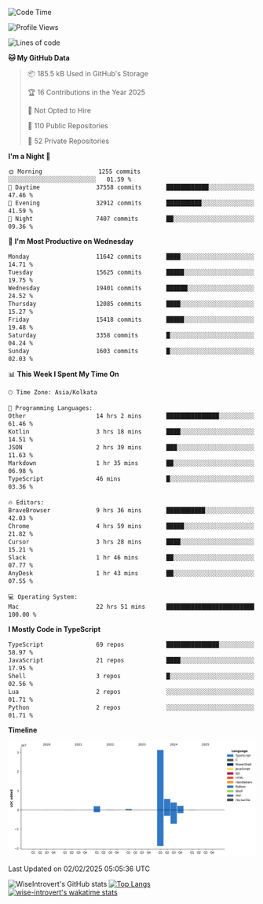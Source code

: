 <!--START_SECTION:waka-->
![Code Time](http://img.shields.io/badge/Code%20Time-2%2C191%20hrs%2020%20mins-blue)

![Profile Views](http://img.shields.io/badge/Profile%20Views-0-blue)

![Lines of code](https://img.shields.io/badge/From%20Hello%20World%20I%27ve%20Written-46.1%20million%20lines%20of%20code-blue)

**🐱 My GitHub Data** 

> 📦 185.5 kB Used in GitHub's Storage 
 > 
> 🏆 16 Contributions in the Year 2025
 > 
> 🚫 Not Opted to Hire
 > 
> 📜 110 Public Repositories 
 > 
> 🔑 52 Private Repositories 
 > 
**I'm a Night 🦉** 

```text
🌞 Morning                1255 commits        ░░░░░░░░░░░░░░░░░░░░░░░░░   01.59 % 
🌆 Daytime                37558 commits       ████████████░░░░░░░░░░░░░   47.46 % 
🌃 Evening                32912 commits       ██████████░░░░░░░░░░░░░░░   41.59 % 
🌙 Night                  7407 commits        ██░░░░░░░░░░░░░░░░░░░░░░░   09.36 % 
```
📅 **I'm Most Productive on Wednesday** 

```text
Monday                   11642 commits       ████░░░░░░░░░░░░░░░░░░░░░   14.71 % 
Tuesday                  15625 commits       █████░░░░░░░░░░░░░░░░░░░░   19.75 % 
Wednesday                19401 commits       ██████░░░░░░░░░░░░░░░░░░░   24.52 % 
Thursday                 12085 commits       ████░░░░░░░░░░░░░░░░░░░░░   15.27 % 
Friday                   15418 commits       █████░░░░░░░░░░░░░░░░░░░░   19.48 % 
Saturday                 3358 commits        █░░░░░░░░░░░░░░░░░░░░░░░░   04.24 % 
Sunday                   1603 commits        █░░░░░░░░░░░░░░░░░░░░░░░░   02.03 % 
```


📊 **This Week I Spent My Time On** 

```text
🕑︎ Time Zone: Asia/Kolkata

💬 Programming Languages: 
Other                    14 hrs 2 mins       ███████████████░░░░░░░░░░   61.46 % 
Kotlin                   3 hrs 18 mins       ████░░░░░░░░░░░░░░░░░░░░░   14.51 % 
JSON                     2 hrs 39 mins       ███░░░░░░░░░░░░░░░░░░░░░░   11.63 % 
Markdown                 1 hr 35 mins        ██░░░░░░░░░░░░░░░░░░░░░░░   06.98 % 
TypeScript               46 mins             █░░░░░░░░░░░░░░░░░░░░░░░░   03.36 % 

🔥 Editors: 
BraveBrowser             9 hrs 36 mins       ███████████░░░░░░░░░░░░░░   42.03 % 
Chrome                   4 hrs 59 mins       █████░░░░░░░░░░░░░░░░░░░░   21.82 % 
Cursor                   3 hrs 28 mins       ████░░░░░░░░░░░░░░░░░░░░░   15.21 % 
Slack                    1 hr 46 mins        ██░░░░░░░░░░░░░░░░░░░░░░░   07.77 % 
AnyDesk                  1 hr 43 mins        ██░░░░░░░░░░░░░░░░░░░░░░░   07.55 % 

💻 Operating System: 
Mac                      22 hrs 51 mins      █████████████████████████   100.00 % 
```

**I Mostly Code in TypeScript** 

```text
TypeScript               69 repos            ███████████████░░░░░░░░░░   58.97 % 
JavaScript               21 repos            ████░░░░░░░░░░░░░░░░░░░░░   17.95 % 
Shell                    3 repos             █░░░░░░░░░░░░░░░░░░░░░░░░   02.56 % 
Lua                      2 repos             ░░░░░░░░░░░░░░░░░░░░░░░░░   01.71 % 
Python                   2 repos             ░░░░░░░░░░░░░░░░░░░░░░░░░   01.71 % 
```



**Timeline**

![Lines of Code chart](https://raw.githubusercontent.com/wise-introvert/wise-introvert/master/assets/bar_graph.png)


 Last Updated on 02/02/2025 05:05:36 UTC
<!--END_SECTION:waka-->

![WiseIntrovert's GitHub stats](https://github-readme-stats.vercel.app/api?username=wise-introvert&count_private=true&show_icons=true)
[![Top Langs](https://github-readme-stats.vercel.app/api/top-langs/?username=wise-introvert&langs_count=10)](https://github.com/anuraghazra/github-readme-stats)
[![wise-introvert's wakatime stats](https://github-readme-stats.vercel.app/api/wakatime?username=wiseintrovert)](https://github.com/anuraghazra/github-readme-stats)
